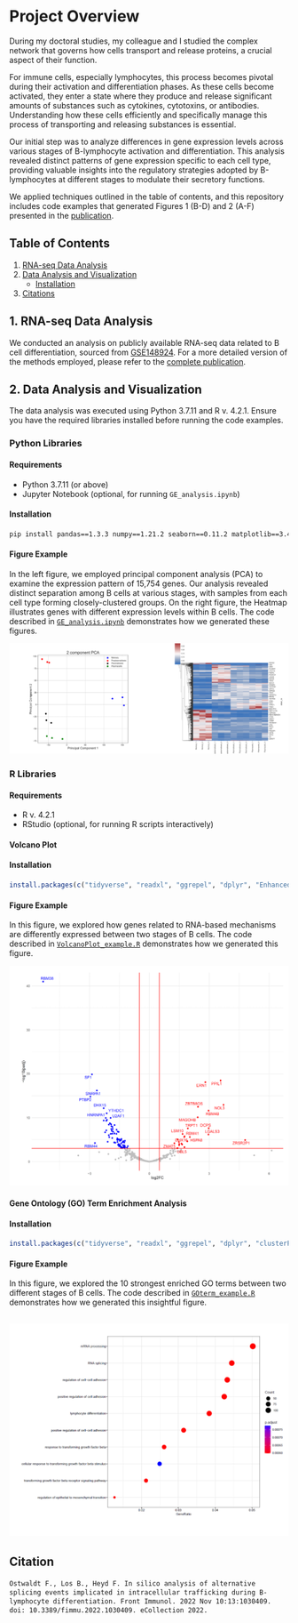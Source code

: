 # Project Overview

During my doctoral studies, my colleague and I studied the complex network that governs how cells transport and release proteins, a crucial aspect of their function.

For immune cells, especially lymphocytes, this process becomes pivotal during their activation and differentiation phases. As these cells become activated, they enter a state where they produce and release significant amounts of substances such as cytokines, cytotoxins, or antibodies. Understanding how these cells efficiently and specifically manage this process of transporting and releasing substances is essential.

Our initial step was to analyze differences in gene expression levels across various stages of B-lymphocyte activation and differentiation. This analysis revealed distinct patterns of gene expression specific to each cell type, providing valuable insights into the regulatory strategies adopted by B-lymphocytes at different stages to modulate their secretory functions.

We applied techniques outlined in the table of contents, and this repository includes code examples that generated Figures 1 (B-D) and 2 (A-F) presented in the [publication](https://www.frontiersin.org/articles/10.3389/fimmu.2022.1030409/full).

## Table of Contents
1. [RNA-seq Data Analysis](#1-rna-seq-data-analysis)
2. [Data Analysis and Visualization](#2-data-analysis-and-visualization)
   - [Installation](#installation)
3. [Citations](#citations)

## 1. RNA-seq Data Analysis

We conducted an analysis on publicly available RNA-seq data related to B cell differentiation, sourced from [GSE148924](https://www.ncbi.nlm.nih.gov/geo/query/acc.cgi?acc=GSE148924). For a more detailed version of the methods employed, please refer to the [complete publication](https://www.frontiersin.org/articles/10.3389/fimmu.2022.1030409/full).

## 2. Data Analysis and Visualization

The data analysis was executed using Python 3.7.11 and R v. 4.2.1. Ensure you have the required libraries installed before running the code examples.

### Python Libraries

#### Requirements

- Python 3.7.11 (or above)
- Jupyter Notebook (optional, for running `GE_analysis.ipynb`)

#### Installation

```bash
pip install pandas==1.3.3 numpy==1.21.2 seaborn==0.11.2 matplotlib==3.4.3 scikit-learn==0.24.2
```

#### Figure Example

In the left figure, we employed principal component analysis (PCA) to examine the expression pattern of 15,754 genes. Our analysis revealed distinct separation among B cells at various stages, with samples from each cell type forming closely-clustered groups. On the right figure, the Heatmap illustrates genes with different expression levels within B cells. The code described in [`GE_analysis.ipynb`](GE_analysis.ipynb) demonstrates how we generated these figures. 

![Figure_PCA_Heatmap](Figure_Python.png)

### R Libraries

#### Requirements

- R v. 4.2.1
- RStudio (optional, for running R scripts interactively)

#### Volcano Plot

#### Installation

```R
install.packages(c("tidyverse", "readxl", "ggrepel", "dplyr", "EnhancedVolcano", "ggplot2", "cowplot"))
```
#### Figure Example

In this figure, we explored how genes related to RNA-based mechanisms are differently expressed between two stages of B cells. The code described in [`VolcanoPlot_example.R`](VolcanoPlot_example.R) demonstrates how we generated this figure. 

![Figure_VP](Figure_VolcanoPlot.png)

#### Gene Ontology (GO) Term Enrichment Analysis

#### Installation

```R
install.packages(c("tidyverse", "readxl", "ggrepel", "dplyr", "clusterProfiler", "org.Hs.eg.db", "AnnotationDbi", "ggplot2", "cowplot"))
```
#### Figure Example

In this figure, we explored the 10 strongest enriched GO terms between two different stages of B cells. The code described in [`GOterm_example.R`](GOterm_example.R) demonstrates how we generated this insightful figure. 

![Figure_GO](Figure_GOterm.png)
---

## Citation
```
Ostwaldt F., Los B., Heyd F. In silico analysis of alternative splicing events implicated in intracellular trafficking during B-lymphocyte differentiation. Front Immunol. 2022 Nov 10:13:1030409. doi: 10.3389/fimmu.2022.1030409. eCollection 2022.

